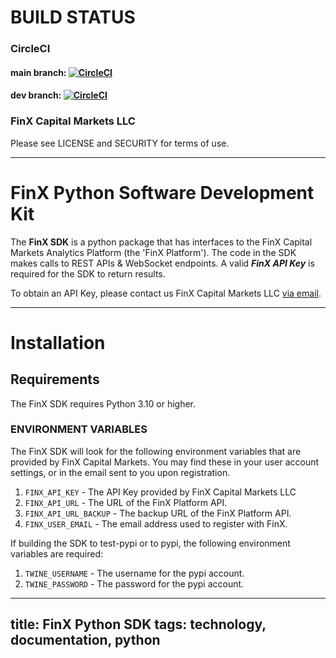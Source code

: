 # BUILD STATUS

### CircleCI

#### main branch: [![CircleCI](https://dl.circleci.com/status-badge/img/gh/FinX-IO/finx/tree/main.svg?style=svg&circle-token=0)](https://dl.circleci.com/status-badge/redirect/gh/FinX-IO/finx/tree/main)

#### dev branch: [![CircleCI](https://dl.circleci.com/status-badge/img/gh/FinX-IO/finx/tree/dev.svg?style=svg&circle-token=0)](https://dl.circleci.com/status-badge/redirect/gh/FinX-IO/finx/tree/dev)

### FinX Capital Markets LLC

Please see LICENSE and SECURITY for terms of use.

***

# FinX Python Software Development Kit

The **FinX SDK** is a python package that has interfaces to the FinX Capital Markets
Analytics Platform (the 'FinX Platform'). The code in the SDK makes calls to REST APIs 
& WebSocket endpoints. A valid ___FinX API Key___ is required for the SDK to return results.

To obtain an API Key, please contact us FinX Capital Markets LLC [via email](mailto:info@finx.io).

***

# Installation

## Requirements

The FinX SDK requires Python 3.10 or higher.

### ENVIRONMENT VARIABLES

The FinX SDK will look for the following environment variables that are provided by FinX Capital Markets. You may find these
in your user account settings, or in the email sent to you upon registration. 

1. `FINX_API_KEY` - The API Key provided by FinX Capital Markets LLC
2. `FINX_API_URL` - The URL of the FinX Platform API.
3. `FINX_API_URL_BACKUP` - The backup URL of the FinX Platform API.
4. `FINX_USER_EMAIL` - The email address used to register with FinX.

If building the SDK to test-pypi or to pypi, the following environment variables are required:

1. `TWINE_USERNAME` - The username for the pypi account.
2. `TWINE_PASSWORD` - The password for the pypi account.

---
title: FinX Python SDK
tags: technology, documentation, python
---
